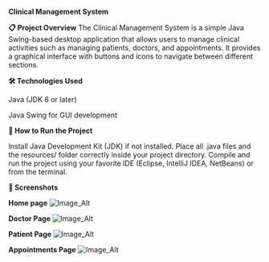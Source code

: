**Clinical Management System**

**📋 Project Overview**
The Clinical Management System is a simple Java Swing-based desktop application that allows users to manage clinical activities such as managing patients, doctors, and appointments.
It provides a graphical interface with buttons and icons to navigate between different sections.

**🛠️ Technologies Used**

Java (JDK 8 or later)

Java Swing for GUI development

**🏃 How to Run the Project**

Install Java Development Kit (JDK) if not installed.
Place all .java files and the resources/ folder correctly inside your project directory.
Compile and run the project using your favorite IDE (Eclipse, IntelliJ IDEA, NetBeans) or from the terminal.

**📸 Screenshots**

 **Home page**
 ![Image_Alt](https://github.com/sivakalyani123/Hospital_Mangement_system_URK23CS7036/blob/d75fe2936629a4c699f2eacdfd72af7648fecc5b/homepage.png)
 

**Doctor Page**
 ![Image_Alt](https://github.com/sivakalyani123/Hospital_Mangement_system_URK23CS7036/blob/a863e1fd804854363a862ef19a18e3e680abaaf8/Doctor_page.png)

**Patient Page**
 ![Image_Alt](https://github.com/sivakalyani123/Hospital_Mangement_system_URK23CS7036/blob/a863e1fd804854363a862ef19a18e3e680abaaf8/patient_page.png)

**Appointments Page**
 ![Image_Alt](https://github.com/sivakalyani123/Hospital_Mangement_system_URK23CS7036/blob/4a964c2fe011558d919dc2c884384173a735775f/Appointment_page.png)





